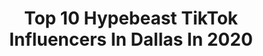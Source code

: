 ---
title: Top 10 Hypebeast TikTok Influencers In Dallas In 2020
description: >-
  Find top hypebeast TikTok influencers in Dallas in 2020. Most popular hashtags: #yeezy #offwhite #nike #alwayslearning.
platform: TikTok
profiles:
  - username: "official_jacksonreed"
    fullname: >-
      JACK$ON REED
    location: "United States"
    followers: 60785
    engagement: 1841
    commentsToLikes: 0.015761
    id: ck80crmjiasz80j787xancn3y
    verified: false
    hashtags: "#keepingbusy, #hypebag, #alwayslearning, #fake"
  - username: "sneakerfinds"
    fullname: >-
      Sneakerfinds12
    location: "United States"
    followers: 12260
    engagement: 953
    commentsToLikes: 0.049751
    id: ck81qv3zck46q0j7873l5imrg
    verified: false
    hashtags: "#nikebasketball, #golf, #opening, #jordan13"
  - username: "itshaywood"
    fullname: >-
      Haywood
    location: "United States"
    followers: 3524
    engagement: 1195
    commentsToLikes: 0.036864
    id: ck9njbr19hgc20j78bggl1x8t
    verified: false
    hashtags: "#nike, #shoes, #love, #arrow"
  - username: "spenchampion"
    fullname: >-
      Spenchampion
    location: "United States"
    followers: 36888
    engagement: 1264
    commentsToLikes: 0.013600
    id: ckae0mmagkacg0i78hs8i191m
    verified: false
    hashtags: "#carlife, #babyblue, #drivethebus, #ferrari458"
  - username: "gigamas"
    fullname: >-
      Gig P
    location: "United States"
    followers: 30567
    engagement: 950
    commentsToLikes: 0.045542
    id: ck80crqpratyf0j783wzak8gw
    verified: false
    hashtags: "#greenscreen, #jordan, #putafingerdown, #unboxing"
  - username: "sheikhscloset"
    fullname: >-
      Sheikhs Closet
    location: "United States"
    followers: 16479
    engagement: 1209
    commentsToLikes: 0.078964
    id: ck8z7bubspi2z0j78q6qb6lat
    verified: false
    hashtags: "#natureathome, #sneakerunboxing, #homeproject, #girlfriend"
  - username: "ashdiamond"
    fullname: >-
      ash
    location: "United States"
    followers: 45855
    engagement: 1061
    commentsToLikes: 0.013326
    id: ck8vwdgn2o6us0j78syt8r3c7
    verified: false
    hashtags: "#reality, #animalsreact, #lamborgini, #firechallenge"
  - username: "hypebeast"
    fullname: >-
      HYPEBEAST
    location: "United States"
    followers: 645331
    engagement: 1353
    commentsToLikes: 0.013838
    id: ck80crnnyat9w0j782gds869q
    verified: true
    hashtags: "#goals, #yummy, #chef, #hack"
  - username: "sneakervideos"
    fullname: >-
      HYPEBEAST SNEAKERS
    location: "United States"
    followers: 6520
    engagement: 2148
    commentsToLikes: 0.075962
    id: ck9eo4w3lmgpg0j78n4mhg7hg
    verified: false
    hashtags: "#nikecustoms, #jordans, #nike, #jordan1"
  - username: "proud.patriot"
    fullname: >-
      PROUD PATRIOT
    location: "United States"
    followers: 44110
    engagement: 1899
    commentsToLikes: 0.049259
    id: ck9e2myuefp0l0j78bngjtbui
    verified: false
    hashtags: "#savage, #allcap, #alwayslearning, #covid"
---